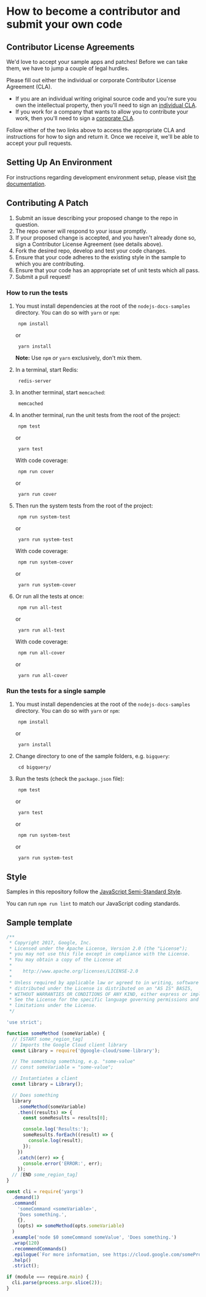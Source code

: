 # How to become a contributor and submit your own code

## Contributor License Agreements

We'd love to accept your sample apps and patches! Before we can take them, we
have to jump a couple of legal hurdles.

Please fill out either the individual or corporate Contributor License Agreement
(CLA).

  * If you are an individual writing original source code and you're sure you
    own the intellectual property, then you'll need to sign an
    [individual CLA](https://developers.google.com/open-source/cla/individual).
  * If you work for a company that wants to allow you to contribute your work,
    then you'll need to sign a
    [corporate CLA](https://developers.google.com/open-source/cla/corporate).

Follow either of the two links above to access the appropriate CLA and
instructions for how to sign and return it. Once we receive it, we'll be able to
accept your pull requests.

## Setting Up An Environment
For instructions regarding development environment setup, please visit [the documentation](https://cloud.google.com/nodejs/docs/setup).

## Contributing A Patch

1. Submit an issue describing your proposed change to the repo in question.
1. The repo owner will respond to your issue promptly.
1. If your proposed change is accepted, and you haven't already done so, sign a Contributor License Agreement (see details above).
1. Fork the desired repo, develop and test your code changes.
1. Ensure that your code adheres to the existing style in the sample to which you are contributing.
1. Ensure that your code has an appropriate set of unit tests which all pass.
1. Submit a pull request!

### How to run the tests

1. You must install dependencies at the root of the `nodejs-docs-samples`
directory. You can do so with `yarn` or `npm`:

        npm install

    or

        yarn install

    **Note:** Use `npm` *or* `yarn` exclusively, don't mix them.

1. In a terminal, start Redis:

        redis-server

1. In another terminal, start `memcached`:

        memcached

1. In another terminal, run the unit tests from the root of the project:

        npm test

    or

        yarn test

    With code coverage:

        npm run cover

    or

        yarn run cover

1. Then run the system tests from the root of the project:

        npm run system-test

    or

        yarn run system-test

    With code coverage:

        npm run system-cover

    or

        yarn run system-cover

1. Or run all the tests at once:

        npm run all-test

    or

        yarn run all-test

    With code coverage:

        npm run all-cover

    or

        yarn run all-cover

### Run the tests for a single sample

1. You must install dependencies at the root of the `nodejs-docs-samples`
directory. You can do so with `yarn` or `npm`:

        npm install

    or

        yarn install

1. Change directory to one of the sample folders, e.g. `bigquery`:

        cd bigquery/

1. Run the tests (check the `package.json` file):

        npm test

    or

        yarn test

    or

        npm run system-test

    or

        yarn run system-test

## Style

Samples in this repository follow the [JavaScript Semi-Standard
Style](https://github.com/Flet/semistandard).

You can run `npm run lint` to match our JavaScript coding standards.

## Sample template

```js
/**
 * Copyright 2017, Google, Inc.
 * Licensed under the Apache License, Version 2.0 (the "License");
 * you may not use this file except in compliance with the License.
 * You may obtain a copy of the License at
 *
 *    http://www.apache.org/licenses/LICENSE-2.0
 *
 * Unless required by applicable law or agreed to in writing, software
 * distributed under the License is distributed on an "AS IS" BASIS,
 * WITHOUT WARRANTIES OR CONDITIONS OF ANY KIND, either express or implied.
 * See the License for the specific language governing permissions and
 * limitations under the License.
 */

'use strict';

function someMethod (someVariable) {
  // [START some_region_tag]
  // Imports the Google Cloud client library
  const Library = require('@google-cloud/some-library');

  // The something something, e.g. "some-value"
  // const someVariable = "some-value";

  // Instantiates a client
  const library = Library();

  // Does something
  library
    .someMethod(someVariable)
    .then((results) => {
      const someResults = results[0];

      console.log('Results:');
      someResults.forEach((result) => {
        console.log(result);
      });
    })
    .catch((err) => {
      console.error('ERROR:', err);
    });
  // [END some_region_tag]
}

const cli = require('yargs')
  .demand(1)
  .command(
    'someCommand <someVariable>',
    'Does something.',
    {},
    (opts) => someMethod(opts.someVariable)
  )
  .example('node $0 someCommand someValue', 'Does something.')
  .wrap(120)
  .recommendCommands()
  .epilogue(`For more information, see https://cloud.google.com/someProduct/docs`)
  .help()
  .strict();

if (module === require.main) {
  cli.parse(process.argv.slice(2));
}
```
